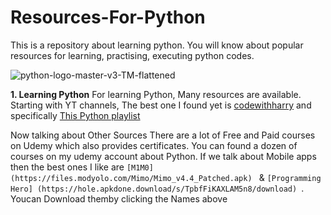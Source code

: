# Resources-For-Python
This is a repository about learning python. You will know about popular resources for learning, practising, executing python codes. 

![python-logo-master-v3-TM-flattened](https://github.com/Chaudhary97/Resources-For-Python/assets/89289599/fdc6c688-12a8-43fb-a44b-1bea21b3fc81)

**1. Learning Python**
For learning Python, Many resources are available. Starting with YT channels, The best one I found yet is 
[codewithharry](https://youtube.com/@CodeWithHarry)
and specifically [This Python playlist](https://youtube.com/playlist?list=PLu0W_9lII9agwh1XjRt242xIpHhPT2llg)

Now talking about Other Sources There are a lot of Free and Paid courses on Udemy which also provides certificates. You can found a dozen of courses on my udemy account about Python. 
If we talk about Mobile apps then the best ones I like are `[M1M0] (https://files.modyolo.com/Mimo/Mimo_v4.4_Patched.apk) ` & `[Programming Hero] (https://hole.apkdone.download/s/TpbfFiKAXLAM5n8/download) `. Youcan Download themby clicking the Names above 
